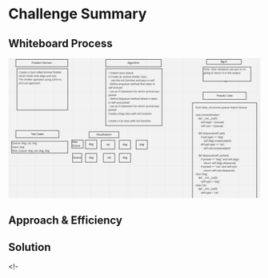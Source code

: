 # Challenge Summary
<!-- Description of the challenge -->

## Whiteboard Process
![codechallenge.png](codechallenge.png)

## Approach & Efficiency
<!-- What approach did you take? Why? What is the Big O space/time for this approach? -->

## Solution
<!-
